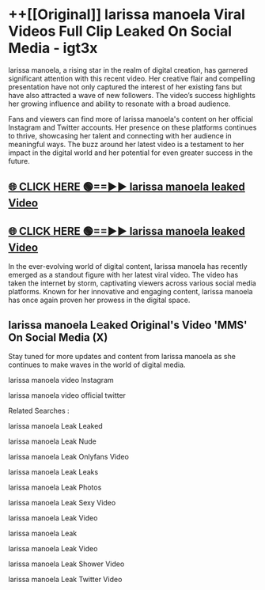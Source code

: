 # ++[[Original]] larissa manoela Viral Videos Full Clip Leaked On Social Media - igt3x<br>

larissa manoela, a rising star in the realm of digital creation, has garnered significant attention with this recent video. Her creative flair and compelling presentation have not only captured the interest of her existing fans but have also attracted a wave of new followers. The video’s success highlights her growing influence and ability to resonate with a broad audience.

Fans and viewers can find more of larissa manoela's content on her official Instagram and Twitter accounts. Her presence on these platforms continues to thrive, showcasing her talent and connecting with her audience in meaningful ways. The buzz around her latest video is a testament to her impact in the digital world and her potential for even greater success in the future.


## [🌐 CLICK HERE 🟢==►► larissa manoela leaked Video ](https://onlyclips.site?title=larissa_manoela&ref=git)

## [🌐 CLICK HERE 🟢==►► larissa manoela leaked Video ](https://onlyclips.site?title=larissa_manoela&ref=git)


In the ever-evolving world of digital content, larissa manoela has recently emerged as a standout figure with her latest viral video. The video has taken the internet by storm, captivating viewers across various social media platforms. Known for her innovative and engaging content, larissa manoela has once again proven her prowess in the digital space.



## larissa manoela L𝚎aked Original's Video 'MMS' On Social Media (X)


Stay tuned for more updates and content from larissa manoela as she continues to make waves in the world of digital media.

larissa manoela video Instagram

larissa manoela video official twitter


Related Searches :

larissa manoela Leak Leaked

larissa manoela Leak Nude

larissa manoela Leak Onlyfans Video

larissa manoela Leak Leaks

larissa manoela Leak Photos

larissa manoela Leak Sexy Video

larissa manoela Leak Video

larissa manoela Leak

larissa manoela Leak Video

larissa manoela Leak Shower Video

larissa manoela Leak Twitter Video

